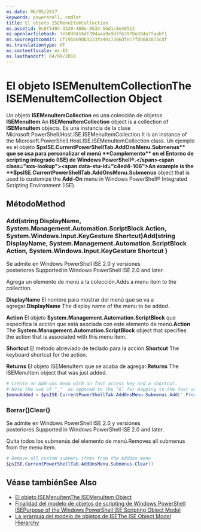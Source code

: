 ```yaml
---
ms.date: 06/05/2017
keywords: powershell, cmdlet
title: El objeto ISEMenuItemCollection
ms.assetid: 0c0f5484-3320-408e-8534-5bd1c8e48512
ms.openlocfilehash: 7e5030416df394aaa9e9d3f63978e204a7faabf1
ms.sourcegitcommit: cf195b090b3223fa4917206dfec7f0b603873cdf
ms.translationtype: HT
ms.contentlocale: es-ES
ms.lasthandoff: 04/09/2018
---
```

# <a name="the-isemenuitemcollection-object"></a><span data-ttu-id="c4ed4-103">El objeto ISEMenuItemCollection</span><span class="sxs-lookup"><span data-stu-id="c4ed4-103">The ISEMenuItemCollection Object</span></span>

<span data-ttu-id="c4ed4-104">Un objeto **ISEMenuItemCollection** es una colección de objetos **ISEMenuItem**.</span><span class="sxs-lookup"><span data-stu-id="c4ed4-104">An **ISEMenuItemCollection** object is a collection of **ISEMenuItem** objects.</span></span> <span data-ttu-id="c4ed4-105">Es una instancia de la clase Microsoft.PowerShell.Host.ISE.ISEMenuItemCollection.</span><span class="sxs-lookup"><span data-stu-id="c4ed4-105">It is an instance of the Microsoft.PowerShell.Host.ISE.ISEMenuItemCollection class.</span></span> <span data-ttu-id="c4ed4-106">Un ejemplo es el objeto **$psISE.CurrentPowerShellTab.AddOnsMenu.Submenus** que se usa para personalizar el menú **Complemento** en el Entorno de scripting integrado (ISE) de Windows PowerShell®.</span><span class="sxs-lookup"><span data-stu-id="c4ed4-106">An example is the **$psISE.CurrentPowerShellTab.AddOnsMenu.Submenus** object that is used to customize the **Add-On** menu in Windows PowerShell® Integrated Scripting Environment (ISE).</span></span>

## <a name="method"></a><span data-ttu-id="c4ed4-107">Método</span><span class="sxs-lookup"><span data-stu-id="c4ed4-107">Method</span></span>

### <a name="addstring-displayname-systemmanagementautomationscriptblock-action-systemwindowsinputkeygesture-shortcut-"></a><span data-ttu-id="c4ed4-108">Add\(string DisplayName, System.Management.Automation.ScriptBlock Action, System.Windows.Input.KeyGesture Shortcut\)</span><span class="sxs-lookup"><span data-stu-id="c4ed4-108">Add\(string DisplayName, System.Management.Automation.ScriptBlock Action, System.Windows.Input.KeyGesture Shortcut \)</span></span>

<span data-ttu-id="c4ed4-109">Se admite en Windows PowerShell ISE 2.0 y versiones posteriores.</span><span class="sxs-lookup"><span data-stu-id="c4ed4-109">Supported in Windows PowerShell ISE 2.0 and later.</span></span>

<span data-ttu-id="c4ed4-110">Agrega un elemento de menú a la colección.</span><span class="sxs-lookup"><span data-stu-id="c4ed4-110">Adds a menu item to the collection.</span></span>

<span data-ttu-id="c4ed4-111">**DisplayName** El nombre para mostrar del menú que se va a agregar.</span><span class="sxs-lookup"><span data-stu-id="c4ed4-111">**DisplayName** The display name of the menu to be added.</span></span>

<span data-ttu-id="c4ed4-112">**Action** El objeto **System.Management.Automation.ScriptBlock** que especifica la acción que está asociada con este elemento de menú.</span><span class="sxs-lookup"><span data-stu-id="c4ed4-112">**Action** The **System.Management.Automation.ScriptBlock** object that specifies the action that is associated with this menu item.</span></span>

<span data-ttu-id="c4ed4-113">**Shortcut** El método abreviado de teclado para la acción.</span><span class="sxs-lookup"><span data-stu-id="c4ed4-113">**Shortcut** The keyboard shortcut for the action.</span></span>

<span data-ttu-id="c4ed4-114">**Returns** El objeto ISEMenuItem que se acaba de agregar.</span><span class="sxs-lookup"><span data-stu-id="c4ed4-114">**Returns** The ISEMenuItem object that was just added.</span></span>

```powershell
# Create an Add-ons menu with an fast access key and a shortcut.
# Note the use of "_"  as opposed to the "&" for mapping to the fast access key letter for the menu item.
$menuAdded = $psISE.CurrentPowerShellTab.AddOnsMenu.Submenus.Add('_Process', {Get-Process}, 'Alt+P')
```

### <a name="clear"></a><span data-ttu-id="c4ed4-115">Borrar\(\)</span><span class="sxs-lookup"><span data-stu-id="c4ed4-115">Clear\(\)</span></span>

<span data-ttu-id="c4ed4-116">Se admite en Windows PowerShell ISE 2.0 y versiones posteriores.</span><span class="sxs-lookup"><span data-stu-id="c4ed4-116">Supported in Windows PowerShell ISE 2.0 and later.</span></span>

<span data-ttu-id="c4ed4-117">Quita todos los submenús del elemento de menú.</span><span class="sxs-lookup"><span data-stu-id="c4ed4-117">Removes all submenus from the menu item.</span></span>

```powershell
# Remove all custom submenu items from the AddOns menu
$psISE.CurrentPowerShellTab.AddOnsMenu.Submenus.Clear()
```

## <a name="see-also"></a><span data-ttu-id="c4ed4-118">Véase también</span><span class="sxs-lookup"><span data-stu-id="c4ed4-118">See Also</span></span>

- [<span data-ttu-id="c4ed4-119">El objeto ISEMenuItem</span><span class="sxs-lookup"><span data-stu-id="c4ed4-119">The ISEMenuItem Object</span></span>](The-ISEMenuItem-Object.md)
- [<span data-ttu-id="c4ed4-120">Finalidad del modelo de objetos de scripting de Windows PowerShell ISE</span><span class="sxs-lookup"><span data-stu-id="c4ed4-120">Purpose of the Windows PowerShell ISE Scripting Object Model</span></span>](Purpose-of-the-Windows-PowerShell-ISE-Scripting-Object-Model.md)
- [<span data-ttu-id="c4ed4-121">La jerarquía del modelo de objetos de ISE</span><span class="sxs-lookup"><span data-stu-id="c4ed4-121">The ISE Object Model Hierarchy</span></span>](The-ISE-Object-Model-Hierarchy.md)